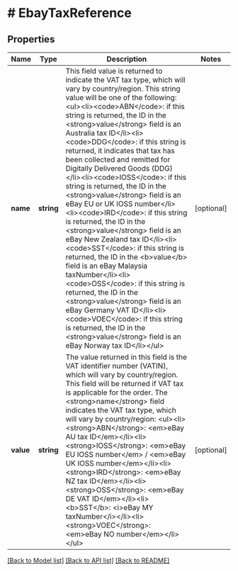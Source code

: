 # # EbayTaxReference

## Properties

Name | Type | Description | Notes
------------ | ------------- | ------------- | -------------
**name** | **string** | This field value is returned to indicate the VAT tax type, which will vary by country/region. This string value will be one of the following:&lt;ul&gt;&lt;li&gt;&lt;code&gt;ABN&lt;/code&gt;: if this string is returned, the ID in the &lt;strong&gt;value&lt;/strong&gt; field is an Australia tax ID&lt;/li&gt;&lt;li&gt;&lt;code&gt;DDG&lt;/code&gt;: if this string is returned, it indicates that tax has been collected and remitted for Digitally Delivered Goods (DDG)&lt;/li&gt;&lt;li&gt;&lt;code&gt;IOSS&lt;/code&gt;: if this string is returned, the ID in the &lt;strong&gt;value&lt;/strong&gt; field is an eBay EU or UK IOSS number&lt;/li&gt;&lt;li&gt;&lt;code&gt;IRD&lt;/code&gt;: if this string is returned, the ID in the &lt;strong&gt;value&lt;/strong&gt; field is an eBay New Zealand tax ID&lt;/li&gt;&lt;li&gt;&lt;code&gt;SST&lt;/code&gt;: if this string is returned, the ID in the &lt;b&gt;value&lt;/b&gt; field is an eBay Malaysia taxNumber&lt;/li&gt;&lt;li&gt;&lt;code&gt;OSS&lt;/code&gt;: if this string is returned, the ID in the &lt;strong&gt;value&lt;/strong&gt; field is an  eBay Germany VAT ID&lt;/li&gt;&lt;li&gt;&lt;code&gt;VOEC&lt;/code&gt;: if this string is returned, the ID in the &lt;strong&gt;value&lt;/strong&gt; field is an eBay Norway tax ID&lt;/li&gt;&lt;/ul&gt; | [optional]
**value** | **string** | The value returned in this field is the VAT identifier number (VATIN), which will vary by country/region. This field will be returned if VAT tax is applicable for the order. The &lt;strong&gt;name&lt;/strong&gt; field indicates the VAT tax type, which will vary by country/region: &lt;ul&gt;&lt;li&gt;&lt;strong&gt;ABN&lt;/strong&gt;: &lt;em&gt;eBay AU tax ID&lt;/em&gt;&lt;/li&gt;&lt;li&gt;&lt;strong&gt;IOSS&lt;/strong&gt;: &lt;em&gt;eBay EU IOSS number&lt;/em&gt; / &lt;em&gt;eBay UK IOSS number&lt;/em&gt;&lt;/li&gt;&lt;li&gt;&lt;strong&gt;IRD&lt;/strong&gt;: &lt;em&gt;eBay NZ tax ID&lt;/em&gt;&lt;/li&gt;&lt;li&gt;&lt;strong&gt;OSS&lt;/strong&gt;: &lt;em&gt;eBay DE VAT ID&lt;/em&gt;&lt;/li&gt;&lt;li&gt;&lt;b&gt;SST&lt;/b&gt;: &lt;i&gt;eBay MY taxNumber&lt;/i&gt;&lt;/li&gt;&lt;li&gt;&lt;strong&gt;VOEC&lt;/strong&gt;: &lt;em&gt;eBay NO number&lt;/em&gt;&lt;/li&gt;&lt;/ul&gt; | [optional]

[[Back to Model list]](../../README.md#models) [[Back to API list]](../../README.md#endpoints) [[Back to README]](../../README.md)
